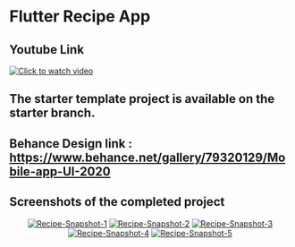 # Flutter Recipe App

## Youtube Link 

[![Click to watch video](https://i.ibb.co/mH0fwWG/Youtube-Logo.png)](https://www.youtube.com/watch?v=9vFf-pLV3TA&t=179s)


## The starter template project is available on the starter branch. 

## Behance Design link : https://www.behance.net/gallery/79320129/Mobile-app-UI-2020

## Screenshots of the completed project

<p align="center"> 
<a href="https://ibb.co/y6fqJ9q"><img src="https://i.ibb.co/Wkxf1hf/Recipe-Snapshot-1.png" alt="Recipe-Snapshot-1" border="0"></a>
<a href="https://ibb.co/JKnd2cZ"><img src="https://i.ibb.co/TkcTRwy/Recipe-Snapshot-2.png" alt="Recipe-Snapshot-2" border="0"></a>
<a href="https://ibb.co/JrJ2zTt"><img src="https://i.ibb.co/j3XGLYf/Recipe-Snapshot-3.png" alt="Recipe-Snapshot-3" border="0"></a>
<a href="https://ibb.co/DGY0KHv"><img src="https://i.ibb.co/RhNRHks/Recipe-Snapshot-4.png" alt="Recipe-Snapshot-4" border="0"></a>
<a href="https://ibb.co/8BchPjb"><img src="https://i.ibb.co/1n6SR9M/Recipe-Snapshot-5.png" alt="Recipe-Snapshot-5" border="0"></a>
</p>
